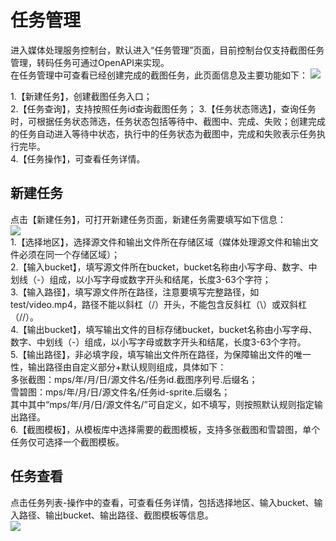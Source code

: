 # 任务管理
进入媒体处理服务控制台，默认进入“任务管理”页面，目前控制台仅支持截图任务管理，转码任务可通过OpenAPI来实现。   
在任务管理中可查看已经创建完成的截图任务，此页面信息及主要功能如下：
![](https://github.com/jdcloudcom/cn/blob/cn-Media-Processing-Service/image/Media-Processing-Service/mps-1.png)

1.【新建任务】，创建截图任务入口；  
2.【任务查询】，支持按照任务id查询截图任务；
3.【任务状态筛选】，查询任务时，可根据任务状态筛选，任务状态包括等待中、截图中、完成、失败；创建完成的任务自动进入等待中状态，执行中的任务状态为截图中，完成和失败表示任务执行完毕。    
4.【任务操作】，可查看任务详情。   

## 新建任务
点击【新建任务】，可打开新建任务页面，新建任务需要填写如下信息：       
![](https://github.com/jdcloudcom/cn/blob/cn-Media-Processing-Service/image/Media-Processing-Service/mps-2.png)     
1.【选择地区】，选择源文件和输出文件所在存储区域（媒体处理源文件和输出文件必须在同一个存储区域）；      
2.【输入bucket】，填写源文件所在bucket，bucket名称由小写字母、数字、中划线（-）组成，以小写字母或数字开头和结尾，长度3-63个字符；     
3.【输入路径】，填写源文件所在路径，注意要填写完整路径，如test/video.mp4，路径不能以斜杠（/）开头，不能包含反斜杠（\）或双斜杠（//）。         
4.【输出bucket】，填写输出文件的目标存储bucket，bucket名称由小写字母、数字、中划线（-）组成，以小写字母或数字开头和结尾，长度3-63个字符。    
5.【输出路径】，非必填字段，填写输出文件所在路径，为保障输出文件的唯一性，输出路径由自定义部分+默认规则组成，具体如下：    
   多张截图：mps/年/月/日/源文件名/任务id.截图序列号.后缀名；     
   雪碧图：mps/年/月/日/源文件名/任务id-sprite.后缀名；     
   其中其中“mps/年/月/日/源文件名/”可自定义，如不填写，则按照默认规则指定输出路径。     
6.【截图模板】，从模板库中选择需要的截图模板，支持多张截图和雪碧图，单个任务仅可选择一个截图模板。       

## 任务查看
点击任务列表-操作中的查看，可查看任务详情，包括选择地区、输入bucket、输入路径、输出bucket、输出路径、截图模板等信息。    
![](https://github.com/jdcloudcom/cn/blob/cn-Media-Processing-Service/image/Media-Processing-Service/mps-3.png)
